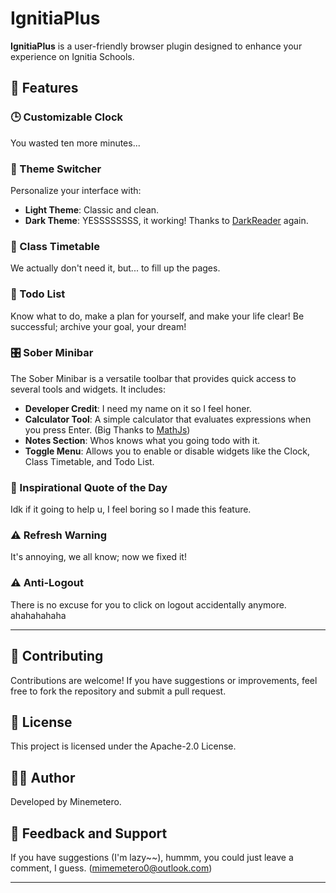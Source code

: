 # IgnitiaPlus

**IgnitiaPlus** is a user-friendly browser plugin designed to enhance your experience on Ignitia Schools.

## 🌟 Features

### 🕒 Customizable Clock
You wasted ten more minutes...

### 🎨 Theme Switcher
Personalize your interface with:
- **Light Theme**: Classic and clean.
- **Dark Theme**: YESSSSSSSS, it working! Thanks to [DarkReader](https://github.com/darkreader/darkreader) again.

### 📅 Class Timetable
We actually don't need it, but... to fill up the pages.

### 📝 Todo List
Know what to do, make a plan for yourself, and make your life clear! Be successful; archive your goal, your dream!

### 🎛️ Sober Minibar
The Sober Minibar is a versatile toolbar that provides quick access to several tools and widgets. It includes:

- **Developer Credit**: I need my name on it so I feel honer.
- **Calculator Tool**: A simple calculator that evaluates expressions when you press Enter. (Big Thanks to [MathJs](https://mathjs.org))
- **Notes Section**: Whos knows what you going todo with it.
- **Toggle Menu**: Allows you to enable or disable widgets like the Clock, Class Timetable, and Todo List.

### 🌈 Inspirational Quote of the Day
Idk if it going to help u, I feel boring so I made this feature.

### ⚠️ Refresh Warning
It's annoying, we all know; now we fixed it!

### ⚠️ Anti-Logout
There is no excuse for you to click on logout accidentally anymore. ahahahahaha

---

## 🤝 Contributing

Contributions are welcome! If you have suggestions or improvements, feel free to fork the repository and submit a pull request.

## 📜 License

This project is licensed under the Apache-2.0 License.

## 👨‍💻 Author

Developed by Minemetero.

## 💬 Feedback and Support
If you have suggestions (I'm lazy~~), hummm, you could just leave a comment, I guess. (mimemetero0@outlook.com)

---